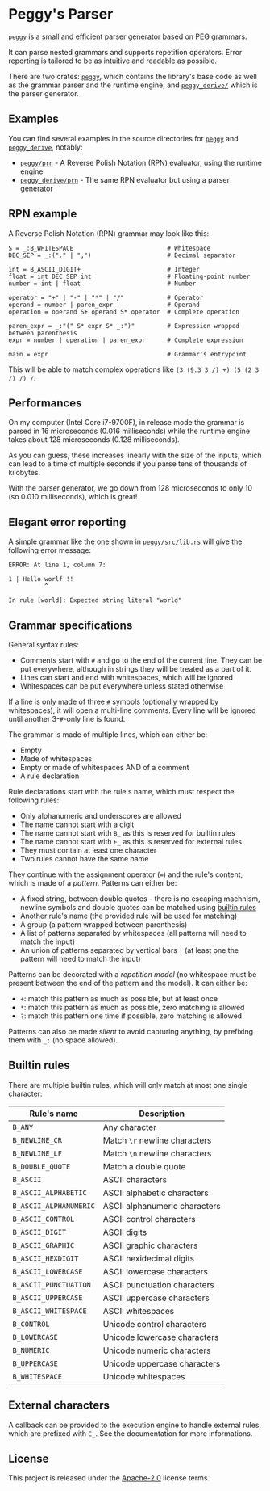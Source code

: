 # Peggy's Parser

`peggy` is a small and efficient parser generator based on PEG grammars.

It can parse nested grammars and supports repetition operators. Error reporting is tailored to be as intuitive and readable as possible.

There are two crates: [`peggy`](peggy/), which contains the library's base code as well as the grammar parser and the runtime engine, and [`peggy_derive/`](peggy_derive/) which is the parser generator.

## Examples

You can find several examples in the source directories for [`peggy`](peggy/examples) and [`peggy_derive`](peggy_derive/examples), notably:

* [`peggy/prn`](peggy/examples/prn.rs) - A Reverse Polish Notation (RPN) evaluator, using the runtime engine
* [`peggy_derive/prn`](peggy_derive/examples/prn.rs) - The same RPN evaluator but using a parser generator

## RPN example

A Reverse Polish Notation (RPN) grammar may look like this:

```
S = _:B_WHITESPACE                          # Whitespace
DEC_SEP = _:("." | ",")                     # Decimal separator

int = B_ASCII_DIGIT+                        # Integer
float = int DEC_SEP int                     # Floating-point number
number = int | float                        # Number

operator = "+" | "-" | "*" | "/"            # Operator
operand = number | paren_expr               # Operand
operation = operand S+ operand S* operator  # Complete operation

paren_expr = _:"(" S* expr S* _:")"         # Expression wrapped between parenthesis
expr = number | operation | paren_expr      # Complete expression

main = expr                                 # Grammar's entrypoint
```

This will be able to match complex operations like `(3 (9.3 3 /) +) (5 (2 3 /) /) /`.

## Performances

On my computer (Intel Core i7-9700F), in release mode the grammar is parsed in 16 microseconds (0.016 milliseconds) while the runtime engine takes about 128 microseconds (0.128 milliseconds).

As you can guess, these increases linearly with the size of the inputs, which can lead to a time of multiple seconds if you parse tens of thousands of kilobytes.

With the parser generator, we go down from 128 microseconds to only 10 (so 0.010 milliseconds), which is great!

## Elegant error reporting

A simple grammar like the one shown in [`peggy/src/lib.rs`](peggy/src/lib.rs) will give the following error message:

```
ERROR: At line 1, column 7:

1 | Hello worlf !!
          ^

In rule [world]: Expected string literal "world"
```

## Grammar specifications

General syntax rules:

* Comments start with `#` and go to the end of the current line. They can be put everywhere, although in strings they will be treated as a part of it.
* Lines can start and end with whitespaces, which will be ignored
* Whitespaces can be put everywhere unless stated otherwise

If a line is only made of three `#` symbols (optionally wrapped by whitespaces), it will open a multi-line comments. Every line will be ignored until another 3-`#`-only line is found.

The grammar is made of multiple lines, which can either be:

* Empty
* Made of whitespaces
* Empty or made of whitespaces AND of a comment
* A rule declaration

Rule declarations start with the rule's name, which must respect the following rules:

* Only alphanumeric and underscores are allowed
* The name cannot start with a digit
* The name cannot start with `B_` as this is reserved for builtin rules
* The name cannot start with `E_` as this is reserved for external rules
* They must contain at least one character
* Two rules cannot have the same name

They continue with the assignment operator (`=`) and the rule's content, which is made of a _pattern_. Patterns can either be:

* A fixed string, between double quotes - there is no escaping machnism, newline symbols and double quotes can be matched using [builtin rules](#builtin-rules)
* Another rule's name (the provided rule will be used for matching)
* A group (a pattern wrapped between parenthesis)
* A list of patterns separated by whitespaces (all patterns will need to match the input)
* An union of patterns separated by vertical bars `|` (at least one the pattern will need to match the input)

Patterns can be decorated with a _repetition model_ (no whitespace must be present between the end of the pattern and the model). It can either be:

* `+`: match this pattern as much as possible, but at least once
* `*`: match this pattern as much as possible, zero matching is allowed
* `?`: match this pattern one time if possible, zero matching is allowed

Patterns can also be made _silent_ to avoid capturing anything, by prefixing them with `_:` (no space allowed).

## Builtin rules

There are multiple builtin rules, which will only match at most one single character:

| Rule's name            | Description                   |
| ---------------------- | ----------------------------- |
| `B_ANY`                | Any character                 |
| `B_NEWLINE_CR`         | Match `\r` newline characters |
| `B_NEWLINE_LF`         | Match `\n` newline characters |
| `B_DOUBLE_QUOTE`       | Match a double quote          |
| `B_ASCII`              | ASCII characters              |
| `B_ASCII_ALPHABETIC`   | ASCII alphabetic characters   |
| `B_ASCII_ALPHANUMERIC` | ASCII alphanumeric characters |
| `B_ASCII_CONTROL`      | ASCII control characters      |
| `B_ASCII_DIGIT`        | ASCII digits                  |
| `B_ASCII_GRAPHIC`      | ASCII graphic characters      |
| `B_ASCII_HEXDIGIT`     | ASCII hexidecimal digits      |
| `B_ASCII_LOWERCASE`    | ASCII lowercase characters    |
| `B_ASCII_PUNCTUATION`  | ASCII punctuation characters  |
| `B_ASCII_UPPERCASE`    | ASCII uppercase characters    |
| `B_ASCII_WHITESPACE`   | ASCII whitespaces             |
| `B_CONTROL`            | Unicode control characters    |
| `B_LOWERCASE`          | Unicode lowercase characters  |
| `B_NUMERIC`            | Unicode numeric characters    |
| `B_UPPERCASE`          | Unicode uppercase characters  |
| `B_WHITESPACE`         | Unicode whitespaces           |

## External characters

A callback can be provided to the execution engine to handle external rules, which are prefixed with `E_`. See the documentation for more informations.

## License

This project is released under the [Apache-2.0](LICENSE.md) license terms.
